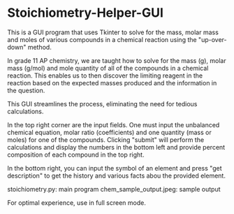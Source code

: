 # Stoichiometry-Helper-GUI

This is a GUI program that uses Tkinter to solve for the mass, molar mass and moles of various compounds in a chemical reaction using the "up-over-down" method.

In grade 11 AP chemistry, we are taught how to solve for the mass (g), molar mass (g/mol) and mole quantity of all of the compounds in a chemical reaction. This enables us to then discover the limiting reagent in the reaction based on the expected masses produced and the information in the question.

This GUI streamlines the process, eliminating the need for tedious calculations.

In the top right corner are the input fields. One must input the unbalanced chemical equation, molar ratio (coefficients) and one quantity (mass or moles) for one of the compounds. Clicking "submit" will perform the calculations and display the numbers in the bottom left and provide percent composition of each compound in the top right. 

In the bottom right, you can input the symbol of an element and press "get description" to get the history and various facts abou the provided element.

stoichiometry.py: main program
chem_sample_output.jpeg: sample output

For optimal experience, use in full screen mode.
